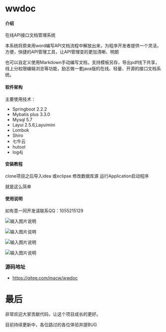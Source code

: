 # wwdoc

#### 介绍
在线API接口文档管理系统


本系统将原来用word编写API文档流程中解放出来，为程序开发者提供一个灵活，方便，快捷的API管理工具，让API管理变的更加清晰、明朗


也可以自定义使用Markdown手动编写文档，支持模板另存，导出pdf线下共享，线上分权限编辑浏览等功能，励志做一套java版的在线、轻量、开源的接口文档系统。


#### 软件架构
主要使用技术：
- Springboot 2.2.2
- Mybatis plus 3.3.0
- Mysql 5.7
- Layui 2.5.6,Layuimini
- Lombok
- Shiro
- 七牛云
- hutool
- log4j

#### 安装教程

clone项目之后导入idea 或eclipse
修改数据库源
运行Application启动程序

就是这么简单

#### 使用说明

如有意一同开发请联系QQ：1055215129

![输入图片说明](https://images.gitee.com/uploads/images/2020/0310/202529_eb52f530_1668143.png "1583827844251.png")

![输入图片说明](https://images.gitee.com/uploads/images/2020/0310/202605_d9ae3a54_1668143.png "1583827939673.png")

![输入图片说明](https://images.gitee.com/uploads/images/2020/0310/202616_454fe9cd_1668143.png "1583827992405.png")

![输入图片说明](https://images.gitee.com/uploads/images/2020/0310/202625_8775d9b3_1668143.png "1583828642201.png")



### 源码地址

- https://gitee.com/macw/wwdoc

#  最后

非常欢迎大家贡献代码，让这个项目成长的更好。

目前持续更新中，各位路过的各位体验并提BUG